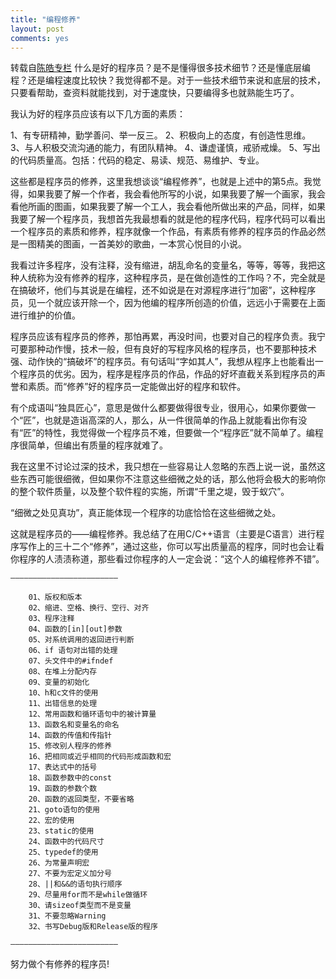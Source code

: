 ```yaml
---
title: "编程修养"
layout: post
comments: yes
---
```

转载自[陈皓专栏](http://blog.csdn.net/haoel/article/details/2872
)
什么是好的程序员？是不是懂得很多技术细节？还是懂底层编程？还是编程速度比较快？我觉得都不是。对于一些技术细节来说和底层的技术，只要看帮助，查资料就能找到，对于速度快，只要编得多也就熟能生巧了。

我认为好的程序员应该有以下几方面的素质：

  1、有专研精神，勤学善问、举一反三。
  2、积极向上的态度，有创造性思维。
  3、与人积极交流沟通的能力，有团队精神。
  4、谦虚谨慎，戒骄戒燥。
  5、写出的代码质量高。包括：代码的稳定、易读、规范、易维护、专业。

这些都是程序员的修养，这里我想谈谈“编程修养”，也就是上述中的第5点。我觉得，如果我要了解一个作者，我会看他所写的小说，如果我要了解一个画家，我会看他所画的图画，如果我要了解一个工人，我会看他所做出来的产品，同样，如果我要了解一个程序员，我想首先我最想看的就是他的程序代码，程序代码可以看出一个程序员的素质和修养，程序就像一个作品，有素质有修养的程序员的作品必然是一图精美的图画，一首美妙的歌曲，一本赏心悦目的小说。

我看过许多程序，没有注释，没有缩进，胡乱命名的变量名，等等，等等，我把这种人统称为没有修养的程序，这种程序员，是在做创造性的工作吗？不，完全就是在搞破坏，他们与其说是在编程，还不如说是在对源程序进行“加密”，这种程序员，见一个就应该开除一个，因为他编的程序所创造的价值，远远小于需要在上面进行维护的价值。

程序员应该有程序员的修养，那怕再累，再没时间，也要对自己的程序负责。我宁可要那种动作慢，技术一般，但有良好的写程序风格的程序员，也不要那种技术强、动作快的“搞破坏”的程序员。有句话叫“字如其人”，我想从程序上也能看出一个程序员的优劣。因为，程序是程序员的作品，作品的好坏直截关系到程序员的声誉和素质。而“修养”好的程序员一定能做出好的程序和软件。

有个成语叫“独具匠心”，意思是做什么都要做得很专业，很用心，如果你要做一个“匠”，也就是造诣高深的人，那么，从一件很简单的作品上就能看出你有没有“匠”的特性，我觉得做一个程序员不难，但要做一个“程序匠”就不简单了。编程序很简单，但编出有质量的程序就难了。

我在这里不讨论过深的技术，我只想在一些容易让人忽略的东西上说一说，虽然这些东西可能很细微，但如果你不注意这些细微之处的话，那么他将会极大的影响你的整个软件质量，以及整个软件程的实施，所谓“千里之堤，毁于蚁穴”。

“细微之处见真功”，真正能体现一个程序的功底恰恰在这些细微之处。

这就是程序员的——编程修养。我总结了在用C/C++语言（主要是C语言）进行程序写作上的三十二个“修养”，通过这些，你可以写出质量高的程序，同时也会让看你程序的人渍渍称道，那些看过你程序的人一定会说：“这个人的编程修养不错”。

    ————————————————————————
        
        01、版权和版本
        02、缩进、空格、换行、空行、对齐
        03、程序注释
        04、函数的[in][out]参数
        05、对系统调用的返回进行判断
        06、if 语句对出错的处理
        07、头文件中的#ifndef
        08、在堆上分配内存
        09、变量的初始化
        10、h和c文件的使用
        11、出错信息的处理
        12、常用函数和循环语句中的被计算量
        13、函数名和变量名的命名
        14、函数的传值和传指针
        15、修改别人程序的修养
        16、把相同或近乎相同的代码形成函数和宏
        17、表达式中的括号
        18、函数参数中的const
        19、函数的参数个数
        20、函数的返回类型，不要省略
        21、goto语句的使用
        22、宏的使用
        23、static的使用
        24、函数中的代码尺寸
        25、typedef的使用
        26、为常量声明宏
        27、不要为宏定义加分号
        28、||和&&的语句执行顺序
        29、尽量用for而不是while做循环
        30、请sizeof类型而不是变量
        31、不要忽略Warning
        32、书写Debug版和Release版的程序

    ————————————————————————


努力做个有修养的程序员!